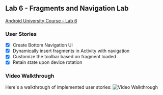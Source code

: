 ## Lab 6 - Fragments and Navigation Lab

[Android University Course - Lab 6](https://courses.codepath.org/courses/android_university/unit/6#!exercises) 

### User Stories
- [x] Create Bottom Navigation UI
- [x] Dynamically insert fragments in Activity with navigation
- [x] Customize the toolbar based on fragment loaded
- [x] Retain state upon device rotation

### Video Walkthrough 
Here's a walkthrough of implemented user stories:
<img src='lab6.gif' title='Video Walkthrough' width='' alt='Video Walkthrough' />
